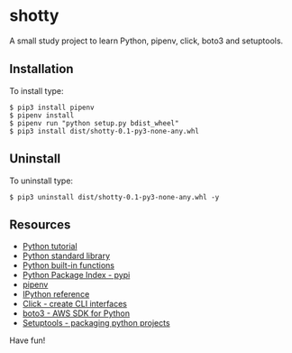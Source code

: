 # shotty
A small study project to learn Python, pipenv, click, boto3 and setuptools.

## Installation
To install type:

```
$ pip3 install pipenv
$ pipenv install
$ pipenv run "python setup.py bdist_wheel"
$ pip3 install dist/shotty-0.1-py3-none-any.whl
```

## Uninstall
To uninstall type:

```
$ pip3 uninstall dist/shotty-0.1-py3-none-any.whl -y
```

## Resources
- [Python tutorial](https://docs.python.org/3/tutorial/index.html)
- [Python standard library](https://docs.python.org/3/library/index.html)
- [Python built-in functions](https://docs.python.org/3/library/functions.html)
- [Python Package Index - pypi](https://pypi.python.org/pypi)
- [pipenv](https://docs.pipenv.org/)
- [IPython reference](https://ipython.org/ipython-doc/3/interactive/reference.html)
- [Click - create CLI interfaces](http://click.pocoo.org/5/)
- [boto3 - AWS SDK for Python](https://boto3.readthedocs.io/en/latest/)
- [Setuptools - packaging python projects](https://setuptools.readthedocs.io/en/latest/)


Have fun!